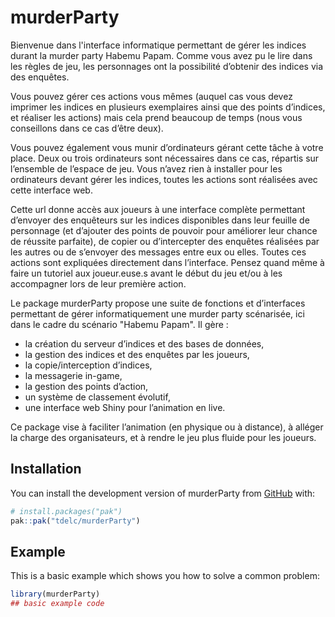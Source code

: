 
# murderParty

<!-- badges: start -->
<!-- badges: end -->

Bienvenue dans l'interface informatique permettant de gérer les indices durant
la murder party Habemu Papam. Comme vous avez pu le lire dans les règles de jeu, 
les personnages ont la possibilité d’obtenir des indices via des enquêtes. 

Vous pouvez gérer ces actions vous mêmes (auquel cas vous devez imprimer les 
indices en plusieurs exemplaires ainsi que des points d’indices, et réaliser 
les actions) mais cela prend beaucoup de temps (nous vous conseillons dans ce 
cas d’être deux). 

Vous pouvez également vous munir d’ordinateurs gérant cette tâche à votre place. 
Deux ou trois ordinateurs sont nécessaires dans ce cas, répartis sur l’ensemble 
de l’espace de jeu. Vous n’avez rien à installer pour les ordinateurs devant 
gérer les indices, toutes les actions sont réalisées avec cette interface web.

Cette url donne accès aux joueurs à une interface complète permettant d’envoyer 
des enquêteurs sur les indices disponibles dans leur feuille de personnage 
(et d’ajouter des points de pouvoir pour améliorer leur chance de réussite 
parfaite), de copier ou d’intercepter des enquêtes réalisées par les autres ou 
de s’envoyer des messages entre eux ou elles. Toutes ces actions sont expliquées 
directement dans l’interface. Pensez quand même à faire un tutoriel aux 
joueur.euse.s avant le début du jeu et/ou à les accompagner lors de leur 
première action.


Le package murderParty propose une suite de fonctions et d’interfaces permettant de gérer informatiquement une murder party scénarisée, ici dans le cadre du scénario "Habemu Papam". Il gère :

- la création du serveur d’indices et des bases de données,
- la gestion des indices et des enquêtes par les joueurs,
- la copie/interception d’indices,
- la messagerie in-game,
- la gestion des points d’action,
- un système de classement évolutif,
- une interface web Shiny pour l’animation en live.

Ce package vise à faciliter l’animation (en physique ou à distance), à alléger la charge des organisateurs, et à rendre le jeu plus fluide pour les joueurs.





## Installation

You can install the development version of murderParty from [GitHub](https://github.com/) with:

``` r
# install.packages("pak")
pak::pak("tdelc/murderParty")
```

## Example

This is a basic example which shows you how to solve a common problem:

``` r
library(murderParty)
## basic example code
```

